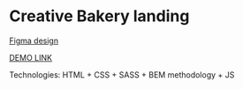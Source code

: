 # Creative Bakery landing
[Figma design](https://www.figma.com/file/zIi6yfSpSIV4dnTzwaXSjt/Bakerlab?node-id=0%3A1)

[DEMO LINK](https://danylo-onishchuk.github.io/layout_creativeBakery/)

Technologies: HTML + CSS + SASS + BEM methodology + JS
